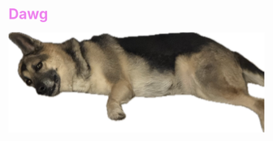 <h1 style="color: Violet; font-weight: bold;">Dawg</h1>



 
<img src="assets/img/Image (2).jpg" alt="Doge">
